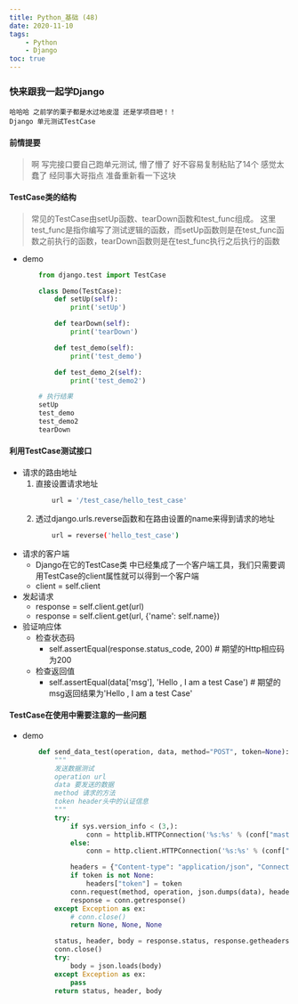 ```yaml
---
title: Python_基础 (48)
date: 2020-11-10
tags: 
    - Python
    - Django
toc: true
---
```


### 快来跟我一起学Django
    哈哈哈 之前学的栗子都是水过地皮湿 还是学项目吧！！
    Django 单元测试TestCase

<!-- more -->

#### 前情提要
> 啊 写完接口要自己跑单元测试, 懵了懵了 好不容易复制粘贴了14个 感觉太蠢了 经同事大哥指点 准备重新看一下这块

#### TestCase类的结构
> 常见的TestCase由setUp函数、tearDown函数和test_func组成。
这里test_func是指你编写了测试逻辑的函数，而setUp函数则是在test_func函数之前执行的函数，tearDown函数则是在test_func执行之后执行的函数
- demo
    ```python
        from django.test import TestCase

        class Demo(TestCase):
            def setUp(self):
                print('setUp')

            def tearDown(self):
                print('tearDown')

            def test_demo(self):
                print('test_demo')

            def test_demo_2(self):
                print('test_demo2')

        # 执行结果
        setUp
        test_demo
        test_demo2
        tearDown
    ```

#### 利用TestCase测试接口
- 请求的路由地址
    1. 直接设置请求地址
        ```bash
            url = '/test_case/hello_test_case'
        ```
    2. 透过django.urls.reverse函数和在路由设置的name来得到请求的地址
        ```bash
            url = reverse('hello_test_case')
        ```
- 请求的客户端
    * Django在它的TestCase类 中已经集成了一个客户端工具，我们只需要调用TestCase的client属性就可以得到一个客户端
    * client = self.client
- 发起请求
    * response = self.client.get(url)
    * response = self.client.get(url, {'name': self.name})
- 验证响应体
    * 检查状态码
        * self.assertEqual(response.status_code, 200)  # 期望的Http相应码为200
    * 检查返回值
        * self.assertEqual(data['msg'], 'Hello , I am a test Case')  # 期望的msg返回结果为'Hello , I am a test Case'

#### TestCase在使用中需要注意的一些问题
- demo
    ```python
        def send_data_test(operation, data, method="POST", token=None):
            """
            发送数据测试
            operation url
            data 要发送的数据
            method 请求的方法
            token header头中的认证信息
            """
            try:
                if sys.version_info < (3,):
                    conn = httplib.HTTPConnection('%s:%s' % (conf["master_ip"], conf["master_port"]))
                else:
                    conn = http.client.HTTPConnection('%s:%s' % (conf["master_ip"], conf["master_port"]))

                headers = {"Content-type": "application/json", "Connection": "close"}
                if token is not None:
                    headers["token"] = token
                conn.request(method, operation, json.dumps(data), headers)
                response = conn.getresponse()
            except Exception as ex:
                # conn.close()
                return None, None, None

            status, header, body = response.status, response.getheaders(), response.read()
            conn.close()
            try:
                body = json.loads(body)
            except Exception as ex:
                pass
            return status, header, body
    ```

